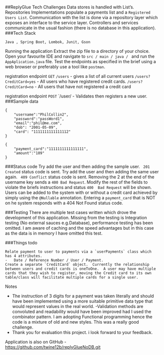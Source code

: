 ##ReplyGlue Tech Challenges
Data stores is handled with List’s. Repositories Implementations populate a payments list and a `Registered Users List`.  Communication with the list is done via a repository layer which exposes an interface to the service layer.  Controllers and services communicate in the usual fashion  (there is no database in this application).
###Tech Stack
```
Java , Spring Boot, Lombok, Junit, Gson
```
Running the application
Extract the zip file to a directory of your choice.  Open your favourite IDE and navigate to `src / main / java / ` and run the `AppAplication.java` file.
Test the endpoints as specified in the brief using a web browser or preferably use a tool like `postman`.   

registration endpoint  `GET`
 `/users`	- gives a list of all current users
`/users?CreditCard=yes` - All users who have registered credit cards.
`/users?CreditCard=no`   - All users that have not registered a credit card

registration endpoint  `POST`
`/user/		- Validates then registers a new user.
###Sample data
```
{
    "username":"PhilCollin2",
    "password":"passWord1",
    "email":"phil@me.com",
    "dob": "2001-05-09",
    "card": "1111111111111112"
}

{
    "payment_card":"1111111111111111",
    "amount":"109"
}
```
###Status code
Try add the user and then adding the sample user. ` 201 Created` status code is sent.
Try add the user and then adding the same user again. ` 409 Conflict` status code is sent.
Removing the 2 at the end of the username key sends a `400 Bad Request`.  Modify the rest of the fields to violate the briefs instructions and status `400  Bad Request` will be shown.  
Users can be added to the system with or without a credit card achieved by simply using the `@Nullable` annotation. 
Entering a `payment_card` that is NOT on he system responds with a 404 Not Found status code.

###Testing
There are multiple test cases written which drove the development of this application.  Missing from the testing is Integration testing (No external sauces e.g.Database), performance testing has been omitted.  I am aware of caching and the speed advantages but in this case as the data is in memory I have omitted this test. 

###Things todo
```
Relate payment to user to payments via a `userPayments` class which has 4 attributes.  
-	Date / Reference Number / User / Payment.
Create a separate `CreditCard` object.  Currently the relationship between users and credit cards is oneToOne.  A user may have multiple cards that they wish to register, moving the Credit card to its own table/class will facilitate multiple cards for a single user.
```
Notes
- The instruction of 3 digits for a payment was taken literally and should have been implemented using a more suitable primitive data type that would represent values in the real world.
-Validation methods are convoluted and readability would have been improved had I used the combinator pattern.  I am adopting Functional programming hence the code is a mixture of old and new styles. This was a really good challenge. 
- Thank you for evaluation this project.  i look forward to your feedback.

Application is also on GitHub - https://github.com/twine12b/replyGlueNoDB.git


